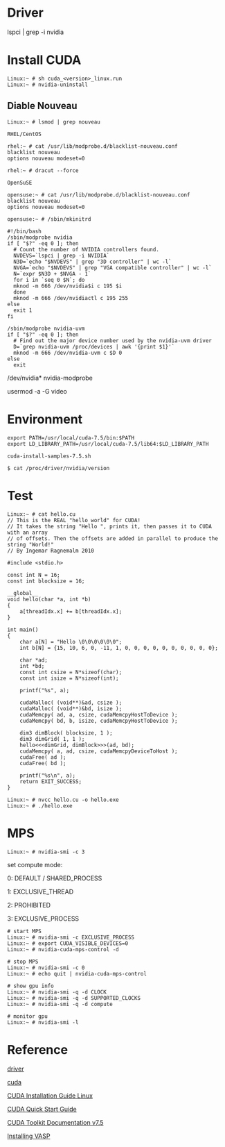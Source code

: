 # Driver

lspci | grep -i nvidia


# Install CUDA

```
Linux:~ # sh cuda_<version>_linux.run
Linux:~ # nvidia-uninstall
```

## Diable Nouveau


```
Linux:~ # lsmod | grep nouveau
```


`RHEL/CentOS`

```
rhel:~ # cat /usr/lib/modprobe.d/blacklist-nouveau.conf
blacklist nouveau
options nouveau modeset=0

rhel:~ # dracut --force
```

`OpenSuSE`

```
opensuse:~ # cat /usr/lib/modprobe.d/blacklist-nouveau.conf
blacklist nouveau
options nouveau modeset=0

opensuse:~ # /sbin/mkinitrd
```


```
#!/bin/bash
/sbin/modprobe nvidia
if [ "$?" -eq 0 ]; then
  # Count the number of NVIDIA controllers found.
  NVDEVS=`lspci | grep -i NVIDIA`
  N3D=`echo "$NVDEVS" | grep "3D controller" | wc -l`
  NVGA=`echo "$NVDEVS" | grep "VGA compatible controller" | wc -l`
  N=`expr $N3D + $NVGA - 1`
  for i in `seq 0 $N`; do
  mknod -m 666 /dev/nvidia$i c 195 $i
  done
  mknod -m 666 /dev/nvidiactl c 195 255
else
  exit 1
fi

/sbin/modprobe nvidia-uvm
if [ "$?" -eq 0 ]; then
  # Find out the major device number used by the nvidia-uvm driver
  D=`grep nvidia-uvm /proc/devices | awk '{print $1}'`
  mknod -m 666 /dev/nvidia-uvm c $D 0
else
  exit 
```


/dev/nvidia*
nvidia-modprobe

usermod -a -G video <username>


# Environment

```
export PATH=/usr/local/cuda-7.5/bin:$PATH
export LD_LIBRARY_PATH=/usr/local/cuda-7.5/lib64:$LD_LIBRARY_PATH

cuda-install-samples-7.5.sh

$ cat /proc/driver/nvidia/version
```


# Test

```
Linux:~ # cat hello.cu
// This is the REAL "hello world" for CUDA!
// It takes the string "Hello ", prints it, then passes it to CUDA with an array
// of offsets. Then the offsets are added in parallel to produce the string "World!"
// By Ingemar Ragnemalm 2010
 
#include <stdio.h>
 
const int N = 16; 
const int blocksize = 16; 
 
__global__ 
void hello(char *a, int *b) 
{
	a[threadIdx.x] += b[threadIdx.x];
}
 
int main()
{
	char a[N] = "Hello \0\0\0\0\0\0";
	int b[N] = {15, 10, 6, 0, -11, 1, 0, 0, 0, 0, 0, 0, 0, 0, 0, 0};
 
	char *ad;
	int *bd;
	const int csize = N*sizeof(char);
	const int isize = N*sizeof(int);
 
	printf("%s", a);
 
	cudaMalloc( (void**)&ad, csize ); 
	cudaMalloc( (void**)&bd, isize ); 
	cudaMemcpy( ad, a, csize, cudaMemcpyHostToDevice ); 
	cudaMemcpy( bd, b, isize, cudaMemcpyHostToDevice ); 
	
	dim3 dimBlock( blocksize, 1 );
	dim3 dimGrid( 1, 1 );
	hello<<<dimGrid, dimBlock>>>(ad, bd);
	cudaMemcpy( a, ad, csize, cudaMemcpyDeviceToHost ); 
	cudaFree( ad );
	cudaFree( bd );
	
	printf("%s\n", a);
	return EXIT_SUCCESS;
}

Linux:~ # nvcc hello.cu -o hello.exe
Linux:~ # ./hello.exe
```

# MPS


```
Linux:~ # nvidia-smi -c 3
```

set compute mode:

0: DEFAULT / SHARED_PROCESS

1: EXCLUSIVE_THREAD

2: PROHIBITED

3: EXCLUSIVE_PROCESS

```
# start MPS
Linux:~ # nvidia-smi -c EXCLUSIVE_PROCESS
Linux:~ # export CUDA_VISIBLE_DEVICES=0
Linux:~ # nvidia-cuda-mps-control -d

# stop MPS
Linux:~ # nvidia-smi -c 0
Linux:~ # echo quit | nvidia-cuda-mps-control

# show gpu info
Linux:~ # nvidia-smi -q -d CLOCK
Linux:~ # nvidia-smi -q -d SUPPORTED_CLOCKS
Linux:~ # nvidia-smi -q -d compute 

# monitor gpu
Linux:~ # nvidia-smi -l
```

# Reference

[driver](http://www.nvidia.com/Download/index.aspx)

[cuda](https://developer.nvidia.com/cuda-downloads)

[CUDA Installation Guide Linux](http://developer.download.nvidia.com/compute/cuda/7.5/Prod/docs/sidebar/CUDA_Installation_Guide_Linux.pdf)

[CUDA Quick Start Guide](http://developer.download.nvidia.com/compute/cuda/7.5/Prod/docs/sidebar/CUDA_Quick_Start_Guide.pdf)

[CUDA Toolkit Documentation v7.5](http://docs.nvidia.com/cuda/index.html#axzz41Zv5GNNs)

[Installing VASP](http://cms.mpi.univie.ac.at/wiki/index.php/Installing_VASP)

